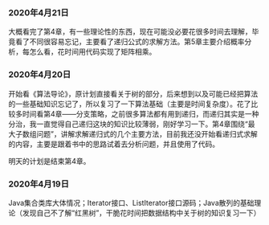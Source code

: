 ### 2020年4月21日

大概看完了第4章，有一些理论性的东西，现在可能没必要花很多时间去理解，毕竟看了不同很容易忘记，主要看了递归公式的求解方法。第5章主要介绍概率分析，每怎么看，花时间用代码实现了矩阵相乘。

### 2020年4月20日

开始看《算法导论》，原计划直接看关于树的部分，后来想到以及可能已经把算法的一些基础知识忘记了，所以复习了一下算法基础（主要是时间复杂度）。花了比较多时间看第4章——分支策略，之前很多算法都有用到递归，而递归其实是一种分治，我一直觉得自己递归这块的知识比较薄弱，刚好学习一下。第4章围绕“最大子数组问题”，讲解求解递归式的几个主要方法，目前我还没开始看递归式求解的内容，主要是跟着书中的思路试着去分析问题，并且使用了代码。

明天的计划是结束第4章。

### 2020年4月19日

Java集合类库大体情况；Iterator接口、ListIterator接口源码；Java散列的基础理论（发现自己不了解“红黑树”，干脆花时间把数据结构中关于树的知识复习一下）
